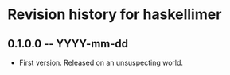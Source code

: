 # Revision history for haskellimer

## 0.1.0.0 -- YYYY-mm-dd

* First version. Released on an unsuspecting world.
